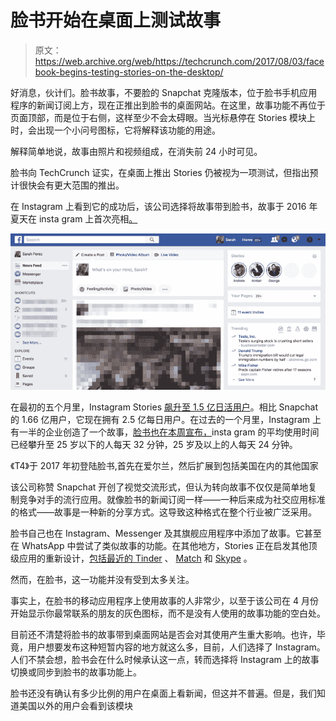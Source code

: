 # 脸书开始在桌面上测试故事 

> 原文：<https://web.archive.org/web/https://techcrunch.com/2017/08/03/facebook-begins-testing-stories-on-the-desktop/>

好消息，伙计们。脸书故事，不要脸的 Snapchat 克隆版本，位于脸书手机应用程序的新闻订阅上方，现在正推出到脸书的桌面网站。在这里，故事功能不再位于页面顶部，而是位于右侧，这样至少不会太碍眼。当光标悬停在 Stories 模块上时，会出现一个小问号图标，它将解释该功能的用途。

解释简单地说，故事由照片和视频组成，在消失前 24 小时可见。

脸书向 TechCrunch 证实，在桌面上推出 Stories 仍被视为一项测试，但指出预计很快会有更大范围的推出。

在 Instagram 上看到它的成功后，该公司选择将故事带到脸书，故事于 2016 年夏天在 insta gram 上首次亮相[。](https://web.archive.org/web/20221221100625/https://techcrunch.com/2016/08/02/instagram-stories/)

![](img/8bcc91771c31cbc37e3eb3face8ffa85.png)

在最初的五个月里，Instagram Stories [飙升至 1.5 亿日活用户](https://web.archive.org/web/20221221100625/https://techcrunch.com/2017/01/25/facebook-stories/)。相比 Snapchat 的 1.66 亿用户，它现在拥有 2.5 亿每日用户。在过去的一个月里，Instagram 上有一半的企业创造了一个故事，[脸书也在本周宣布，](https://web.archive.org/web/20221221100625/https://techcrunch.com/2017/08/02/instagram-stories-anniversary/)insta gram 的平均使用时间已经攀升至 25 岁以下的人每天 32 分钟，25 岁及以上的人每天 24 分钟。

《T4》于 2017 年初登陆脸书,首先在爱尔兰，然后扩展到包括美国在内的其他国家

该公司称赞 Snapchat 开创了视觉交流形式，但认为转向故事不仅仅是简单地复制竞争对手的流行应用。就像脸书的新闻订阅一样——一种后来成为社交应用标准的格式——故事是一种新的分享方式。这导致这种格式在整个行业被广泛采用。

脸书自己也在 Instagram、Messenger 及其旗舰应用程序中添加了故事。它甚至在 WhatsApp 中尝试了类似故事的功能。在其他地方，Stories 正在启发其他顶级应用的重新设计，[包括最近的 Tinder](https://web.archive.org/web/20221221100625/https://techcrunch.com/2017/07/18/with-new-tappable-gestures-tinders-photos-become-more-like-stories/) 、 [Match](https://web.archive.org/web/20221221100625/https://techcrunch.com/2017/06/27/dating-apps-are-embracing-video/) 和 [Skype](https://web.archive.org/web/20221221100625/https://techcrunch.com/2017/06/01/skypes-snapchat-inspired-makeover-puts-the-camera-a-swipe-away-adds-stories/) 。

然而，在脸书，这一功能并没有受到太多关注。

事实上，在脸书的移动应用程序上使用故事的人非常少，以至于该公司在 4 月份开始显示你最常联系的朋友的灰色图标，而不是没有人使用的故事功能的空白处。

目前还不清楚将脸书的故事带到桌面网站是否会对其使用产生重大影响。也许，毕竟，用户想要发布这种短暂内容的地方就这么多，目前，人们选择了 Instagram。人们不禁会想，脸书会在什么时候承认这一点，转而选择将 Instagram 上的故事切换或同步到脸书的故事功能上。

脸书还没有确认有多少比例的用户在桌面上看新闻，但这并不普遍。但是，我们知道美国以外的用户会看到该模块